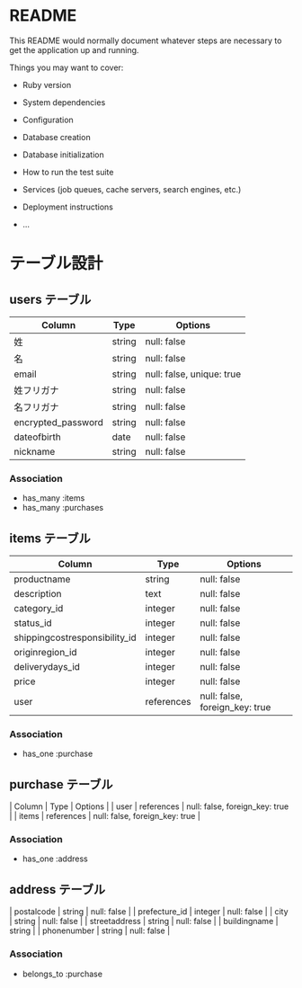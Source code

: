 # README

This README would normally document whatever steps are necessary to get the
application up and running.

Things you may want to cover:

* Ruby version

* System dependencies

* Configuration

* Database creation

* Database initialization

* How to run the test suite

* Services (job queues, cache servers, search engines, etc.)

* Deployment instructions

* ...

# テーブル設計

## users テーブル

| Column             | Type   | Options                   |
| ------------------ |  ------ | -----------               |
| 姓                 | string | null: false               |
| 名                 | string | null: false               |
| email              | string | null: false, unique: true |
| 姓フリガナ           | string | null: false               |
| 名フリガナ           | string | null: false               |
| encrypted_password | string | null: false               |
| dateofbirth        | date   | null: false               |
| nickname           | string | null: false               |


### Association

- has_many :items
- has_many :purchases


## items テーブル

| Column                         | Type        | Options                       |
| ------------------             | ------      | -----------                   |
| productname                    | string      | null: false                   |
| description                    | text        | null: false                   |
| category_id                       | integer      | null: false                   |
| status_id                         | integer      | null: false                   |
| shippingcostresponsibility_id     | integer      | null: false                   |
| originregion_id                   | integer      | null: false                   |
| deliverydays_id                   | integer     | null: false                   |
| price                          | integer      | null: false                  |
| user                           | references  | null: false, foreign_key: true|


### Association

- has_one :purchase




## purchase テーブル

| Column                          | Type        | Options                        |
| user                            | references  | null: false, foreign_key: true |
| items                           | references  | null: false, foreign_key: true |

### Association


- has_one :address

## address テーブル

| postalcode                  | string       | null: false                    |
| prefecture_id                  | integer       | null: false                    |
| city                        | string       | null: false                    |
| streetaddress               | string       | null: false                    |
| buildingname                | string       |
| phonenumber                 | string       | null: false                    |

### Association


- belongs_to :purchase